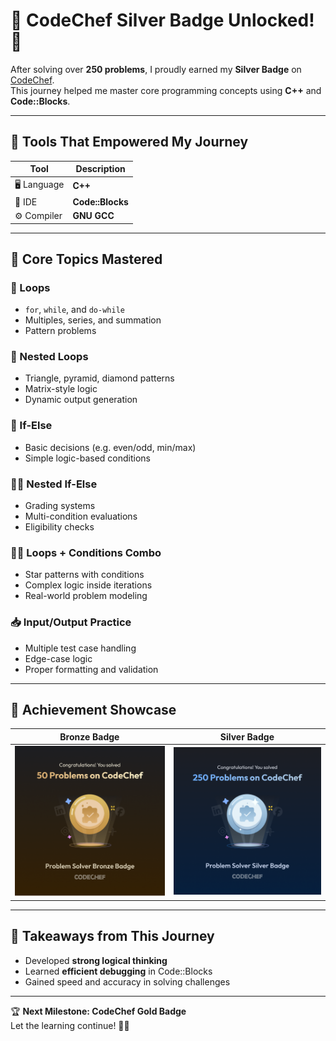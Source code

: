 # 🥈 CodeChef Silver Badge Unlocked! 🎉  
After solving over **250 problems**, I proudly earned my **Silver Badge** on [CodeChef](https://www.codechef.com/).  
This journey helped me master core programming concepts using **C++** and **Code::Blocks**.

---

## 🔧 Tools That Empowered My Journey

| Tool         | Description            |
|--------------|------------------------|
| 🖥️ Language  | **C++**                |
| 🧰 IDE       | **Code::Blocks**       |
| ⚙️ Compiler  | **GNU GCC**            |

---

## 🧠 Core Topics Mastered

### 🔁 Loops
- `for`, `while`, and `do-while`
- Multiples, series, and summation
- Pattern problems

### 🔄 Nested Loops
- Triangle, pyramid, diamond patterns
- Matrix-style logic
- Dynamic output generation

### 🔘 If-Else
- Basic decisions (e.g. even/odd, min/max)
- Simple logic-based conditions

### 🔘🔘 Nested If-Else
- Grading systems
- Multi-condition evaluations
- Eligibility checks

### 🔄🔘 Loops + Conditions Combo
- Star patterns with conditions
- Complex logic inside iterations
- Real-world problem modeling

### 📥 Input/Output Practice
- Multiple test case handling
- Edge-case logic
- Proper formatting and validation

---

## 📸 Achievement Showcase

| Bronze Badge | Silver Badge |
|--------------|--------------|
| ![CodeChef Silver Badge](CodeChefBadge.png) | ![Code::Blocks](2.png) |

---

## 🚀 Takeaways from This Journey
- Developed **strong logical thinking**
- Learned **efficient debugging** in Code::Blocks
- Gained speed and accuracy in solving challenges

---

🏆 **Next Milestone: CodeChef Gold Badge**  
Let the learning continue! 💪🔥

